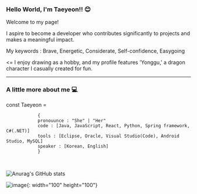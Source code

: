 ### Hello World, I'm Taeyeon!! 😊

Welcome to my page!

I aspire to become a developer who contributes significantly to projects and makes a meaningful impact.

My keywords : Brave, Energetic, Considerate, Self-confidence, Easygoing

<= I enjoy drawing as a hobby, and my profile features 'Yonggu,' a dragon character I casually created for fun.

<hr>

### A little more about me 💻

const Taeyeon =

                {  
                pronouunce : "She" | "Her" 
                code : [Java, JavaScript, React, Python, Spring framework, C#(.NET)]
                tools : [Eclipse, Oracle, Visual Studio(Code), Android Studio, MySQL]
                speaker : [Korean, English]
                }


</br>

![Anurag's GitHub stats](https://github-readme-stats.vercel.app/api?username=ktyeon&show_icons=true&theme=radical)

![image](https://github.com/ktyeon/ktyeon/assets/84512238/7498af19-0e56-4487-a52b-85e68bd8a2aa){: width="100" height="100"}
  

